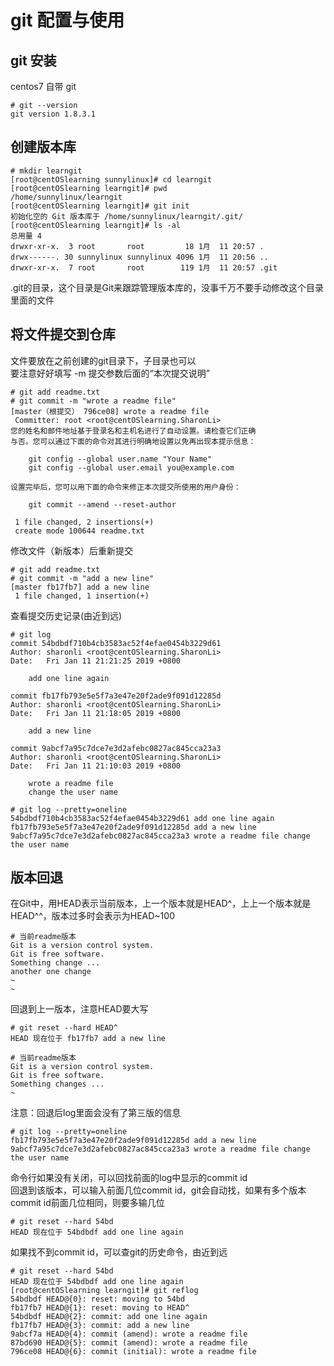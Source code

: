 # git 配置与使用
## git 安装
centos7 自带 git
```
# git --version
git version 1.8.3.1
```
## 创建版本库
```
# mkdir learngit
[root@centOSlearning sunnylinux]# cd learngit
[root@centOSlearning learngit]# pwd
/home/sunnylinux/learngit
[root@centOSlearning learngit]# git init
初始化空的 Git 版本库于 /home/sunnylinux/learngit/.git/
[root@centOSlearning learngit]# ls -al
总用量 4
drwxr-xr-x.  3 root       root         18 1月  11 20:57 .
drwx------. 30 sunnylinux sunnylinux 4096 1月  11 20:56 ..
drwxr-xr-x.  7 root       root        119 1月  11 20:57 .git

```
.git的目录，这个目录是Git来跟踪管理版本库的，没事千万不要手动修改这个目录里面的文件

## 将文件提交到仓库
文件要放在之前创建的git目录下，子目录也可以</br>
要注意好好填写 -m 提交参数后面的“本次提交说明”</br>
```
# git add readme.txt
# git commit -m "wrote a readme file" 
[master（根提交） 796ce08] wrote a readme file
 Committer: root <root@centOSlearning.SharonLi>
您的姓名和邮件地址基于登录名和主机名进行了自动设置。请检查它们正确
与否。您可以通过下面的命令对其进行明确地设置以免再出现本提示信息：

    git config --global user.name "Your Name"
    git config --global user.email you@example.com

设置完毕后，您可以用下面的命令来修正本次提交所使用的用户身份：

    git commit --amend --reset-author

 1 file changed, 2 insertions(+)
 create mode 100644 readme.txt

```
修改文件（新版本）后重新提交
```
# git add readme.txt
# git commit -m "add a new line"
[master fb17fb7] add a new line
 1 file changed, 1 insertion(+)
```
查看提交历史记录(由近到远)
```
# git log
commit 54bdbdf710b4cb3583ac52f4efae0454b3229d61
Author: sharonli <root@centOSlearning.SharonLi>
Date:   Fri Jan 11 21:21:25 2019 +0800

    add one line again

commit fb17fb793e5e5f7a3e47e20f2ade9f091d12285d
Author: sharonli <root@centOSlearning.SharonLi>
Date:   Fri Jan 11 21:18:05 2019 +0800

    add a new line

commit 9abcf7a95c7dce7e3d2afebc0827ac845cca23a3
Author: sharonli <root@centOSlearning.SharonLi>
Date:   Fri Jan 11 21:10:03 2019 +0800

    wrote a readme file
    change the user name

# git log --pretty=oneline
54bdbdf710b4cb3583ac52f4efae0454b3229d61 add one line again
fb17fb793e5e5f7a3e47e20f2ade9f091d12285d add a new line
9abcf7a95c7dce7e3d2afebc0827ac845cca23a3 wrote a readme file change the user name

```

## 版本回退
在Git中，用HEAD表示当前版本，上一个版本就是HEAD^，上上一个版本就是HEAD^^，版本过多时会表示为HEAD~100
```
# 当前readme版本
Git is a version control system.
Git is free software.
Something change ...
another one change
~                                                                                        
~                         
```
回退到上一版本，注意HEAD要大写
```
# git reset --hard HEAD^  
HEAD 现在位于 fb17fb7 add a new line

# 当前readme版本
Git is a version control system.
Git is free software.
Something changes ...
~  
```
注意：回退后log里面会没有了第三版的信息
```
# git log --pretty=oneline
fb17fb793e5e5f7a3e47e20f2ade9f091d12285d add a new line
9abcf7a95c7dce7e3d2afebc0827ac845cca23a3 wrote a readme file change the user name
```
命令行如果没有关闭，可以回找前面的log中显示的commit id </br>
回退到该版本，可以输入前面几位commit id，git会自动找，如果有多个版本commit id前面几位相同，则要多输几位</br>
```
# git reset --hard 54bd
HEAD 现在位于 54bdbdf add one line again
```
如果找不到commit id，可以查git的历史命令，由近到远
```
# git reset --hard 54bd
HEAD 现在位于 54bdbdf add one line again
[root@centOSlearning learngit]# git reflog
54bdbdf HEAD@{0}: reset: moving to 54bd
fb17fb7 HEAD@{1}: reset: moving to HEAD^
54bdbdf HEAD@{2}: commit: add one line again
fb17fb7 HEAD@{3}: commit: add a new line
9abcf7a HEAD@{4}: commit (amend): wrote a readme file
87bd690 HEAD@{5}: commit (amend): wrote a readme file
796ce08 HEAD@{6}: commit (initial): wrote a readme file

```




